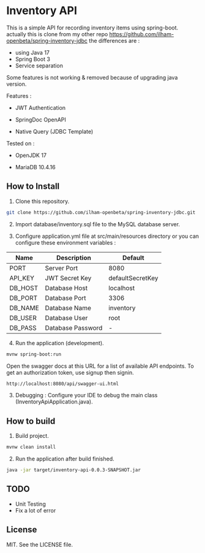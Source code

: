 # Inventory API

This is a simple API for recording inventory items using spring-boot.
actually this is clone from my other repo https://github.com/ilham-openbeta/spring-inventory-jdbc
the differences are :

- using Java 17
- Spring Boot 3
- Service separation

Some features is not working & removed because of upgrading java version.

Features :

- JWT Authentication

- SpringDoc OpenAPI

- Native Query (JDBC Template)

Tested on :

- OpenJDK 17

- MariaDB 10.4.16

## How to Install

1. Clone this repository.

```bash
git clone https://github.com/ilham-openbeta/spring-inventory-jdbc.git
```

2. Import database/inventory.sql file to the MySQL database server.

3. Configure application.yml file at src/main/resources directory or you can configure these environment variables :

| Name    | Description       | Default          |
|---------|-------------------|------------------|
| PORT    | Server Port       | 8080             |
| API_KEY | JWT Secret Key    | defaultSecretKey |
| DB_HOST | Database Host     | localhost        |
| DB_PORT | Database Port     | 3306             |
| DB_NAME | Database Name     | inventory        |
| DB_USER | Database User     | root             |
| DB_PASS | Database Password | -                |

4. Run the application (development).

```bash
mvnw spring-boot:run
```

Open the swagger docs at this URL for a list of available API endpoints. To get an authorization token, use signup then
signin.

```bash
http://localhost:8080/api/swagger-ui.html
```

3. Debugging : Configure your IDE to debug the main class (InventoryApiApplication.java).

## How to build

1. Build project.

```bash
mvnw clean install
```

2. Run the application after build finished.

```bash
java -jar target/inventory-api-0.0.3-SNAPSHOT.jar
```

## TODO

- Unit Testing
- Fix a lot of error

## License

MIT. See the LICENSE file.

